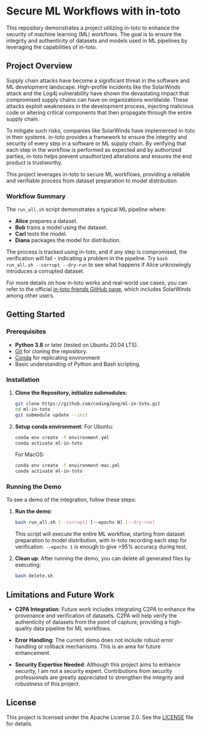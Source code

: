 # Secure ML Workflows with in-toto

This repository demonstrates a project utilizing in-toto to enhance the security of machine learning (ML) workflows. The goal is to ensure the integrity and authenticity of datasets and models used in ML pipelines by leveraging the capabilities of in-toto.

## Project Overview

Supply chain attacks have become a significant threat in the software and ML development landscape. High-profile incidents like the SolarWinds attack and the Log4j vulnerability have shown the devastating impact that compromised supply chains can have on organizations worldwide. These attacks exploit weaknesses in the development process, injecting malicious code or altering critical components that then propagate through the entire supply chain.

To mitigate such risks, companies like SolarWinds have implemented in-toto in their systems. in-toto provides a framework to ensure the integrity and security of every step in a software or ML supply chain. By verifying that each step in the workflow is performed as expected and by authorized parties, in-toto helps prevent unauthorized alterations and ensures the end product is trustworthy.

This project leverages in-toto to secure ML workflows, providing a reliable and verifiable process from dataset preparation to model distribution.

### Workflow Summary

The `run_all.sh` script demonstrates a typical ML pipeline where:
- **Alice** prepares a dataset.
- **Bob** trains a model using the dataset.
- **Carl** tests the model.
- **Diana** packages the model for distribution.

The process is tracked using in-toto, and if any step is compromised, the verification will fail - indicating a problem in the pipeline. Try `bash run_all.sh --corrupt --dry-run` to see what happens if Alice unknowingly introduces a corrupted dataset.

For more details on how in-toto works and real-world use cases, you can refer to the official [in-toto friends GitHub page](https://github.com/in-toto/friends), which includes SolarWinds among other users.

## Getting Started

### Prerequisites

- **Python 3.8** or later (tested on Ubuntu 20.04 LTS).
- [Git](https://git-scm.com/) for cloning the repository.
- [Conda](https://conda.io/projects/conda/en/latest/index.html) for replicating environment
- Basic understanding of Python and Bash scripting.

### Installation

1. **Clone the Repository, initialize submodules**:
   ```bash
   git clone https://github.com/codingJang/ml-in-toto.git
   cd ml-in-toto
   git submodule update --init
   ```

2. **Setup conda environment**:
   For Ubuntu:
   ```bash
   conda env create -f environment.yml
   conda activate ml-in-toto
   ```
   For MacOS:
   ```bash
   conda env create -f environment-mac.yml
   conda activate ml-in-toto
   ```

### Running the Demo

To see a demo of the integration, follow these steps:

1. **Run the demo**:
   ```bash
   bash run_all.sh [--corrupt] [--epochs N] [--dry-run]
   ```

   This script will execute the entire ML workflow, starting from dataset preparation to model distribution, with in-toto recording each step for verification. `--epochs 1` is enough to give >95% accuracy during test.

2. **Clean up**:
   After running the demo, you can delete all generated files by executing:
   ```bash
   bash delete.sh
   ```

## Limitations and Future Work

- **C2PA Integration**: Future work includes integrating C2PA to enhance the provenance and verification of datasets. C2PA will help verify the authenticity of datasets from the point of capture, providing a high-quality data pipeline for ML workflows.

- **Error Handling**: The current demo does not include robust error handling or rollback mechanisms. This is an area for future enhancement.

- **Security Expertise Needed**: Although this project aims to enhance security, I am not a security expert. Contributions from security professionals are greatly appreciated to strengthen the integrity and robustness of this project.

## License

This project is licensed under the Apache License 2.0. See the [LICENSE](LICENSE) file for details.
